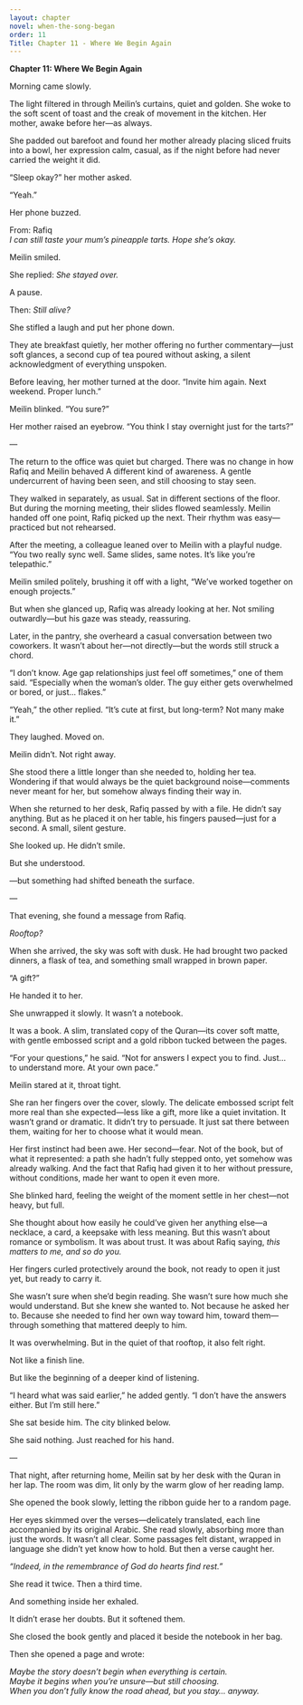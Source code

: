 ```yaml
---
layout: chapter
novel: when-the-song-began
order: 11
Title: Chapter 11 - Where We Begin Again
---
```

**Chapter 11: Where We Begin Again**

Morning came slowly.

The light filtered in through Meilin’s curtains, quiet and golden. She woke to the soft scent of toast and the creak of movement in the kitchen. Her mother, awake before her—as always.

She padded out barefoot and found her mother already placing sliced fruits into a bowl, her expression calm, casual, as if the night before had never carried the weight it did.

“Sleep okay?” her mother asked.

“Yeah.”

Her phone buzzed.

From: Rafiq\
*I can still taste your mum’s pineapple tarts. Hope she’s okay.*

Meilin smiled.

She replied: *She stayed over.*

A pause.

Then: *Still alive?*

She stifled a laugh and put her phone down.

They ate breakfast quietly, her mother offering no further commentary—just soft glances, a second cup of tea poured without asking, a silent acknowledgment of everything unspoken.

Before leaving, her mother turned at the door. “Invite him again. Next weekend. Proper lunch.”

Meilin blinked. “You sure?”

Her mother raised an eyebrow. “You think I stay overnight just for the tarts?”

—

The return to the office was quiet but charged. There was no change in how Rafiq and Meilin behaved A different kind of awareness. A gentle undercurrent of having been seen, and still choosing to stay seen.

They walked in separately, as usual. Sat in different sections of the floor. But during the morning meeting, their slides flowed seamlessly. Meilin handed off one point, Rafiq picked up the next. Their rhythm was easy—practiced but not rehearsed.

After the meeting, a colleague leaned over to Meilin with a playful nudge. “You two really sync well. Same slides, same notes. It’s like you’re telepathic.”

Meilin smiled politely, brushing it off with a light, “We’ve worked together on enough projects.”

But when she glanced up, Rafiq was already looking at her. Not smiling outwardly—but his gaze was steady, reassuring.

Later, in the pantry, she overheard a casual conversation between two coworkers. It wasn’t about her—not directly—but the words still struck a chord.

“I don’t know. Age gap relationships just feel off sometimes,” one of them said. “Especially when the woman’s older. The guy either gets overwhelmed or bored, or just... flakes.”

“Yeah,” the other replied. “It’s cute at first, but long-term? Not many make it.”

They laughed. Moved on.

Meilin didn’t. Not right away.

She stood there a little longer than she needed to, holding her tea. Wondering if that would always be the quiet background noise—comments never meant for her, but somehow always finding their way in.

When she returned to her desk, Rafiq passed by with a file. He didn’t say anything. But as he placed it on her table, his fingers paused—just for a second. A small, silent gesture.

She looked up. He didn’t smile.

But she understood.

—but something had shifted beneath the surface.

—

That evening, she found a message from Rafiq.

*Rooftop?*

When she arrived, the sky was soft with dusk. He had brought two packed dinners, a flask of tea, and something small wrapped in brown paper.

“A gift?”

He handed it to her.

She unwrapped it slowly. It wasn’t a notebook.

It was a book. A slim, translated copy of the Quran—its cover soft matte, with gentle embossed script and a gold ribbon tucked between the pages.

“For your questions,” he said. “Not for answers I expect you to find. Just… to understand more. At your own pace.”

Meilin stared at it, throat tight.

She ran her fingers over the cover, slowly. The delicate embossed script felt more real than she expected—less like a gift, more like a quiet invitation. It wasn’t grand or dramatic. It didn’t try to persuade. It just sat there between them, waiting for her to choose what it would mean.

Her first instinct had been awe. Her second—fear. Not of the book, but of what it represented: a path she hadn’t fully stepped onto, yet somehow was already walking. And the fact that Rafiq had given it to her without pressure, without conditions, made her want to open it even more.

She blinked hard, feeling the weight of the moment settle in her chest—not heavy, but full.

She thought about how easily he could’ve given her anything else—a necklace, a card, a keepsake with less meaning. But this wasn’t about romance or symbolism. It was about trust. It was about Rafiq saying, *this matters to me, and so do you.*

Her fingers curled protectively around the book, not ready to open it just yet, but ready to carry it.

She wasn’t sure when she’d begin reading. She wasn’t sure how much she would understand. But she knew she wanted to. Not because he asked her to. Because she needed to find her own way toward him, toward them—through something that mattered deeply to him.

It was overwhelming. But in the quiet of that rooftop, it also felt right.

Not like a finish line.

But like the beginning of a deeper kind of listening.

“I heard what was said earlier,” he added gently. “I don’t have the answers either. But I’m still here.”

She sat beside him. The city blinked below.

She said nothing. Just reached for his hand.

—

That night, after returning home, Meilin sat by her desk with the Quran in her lap. The room was dim, lit only by the warm glow of her reading lamp.

She opened the book slowly, letting the ribbon guide her to a random page.

Her eyes skimmed over the verses—delicately translated, each line accompanied by its original Arabic. She read slowly, absorbing more than just the words. It wasn’t all clear. Some passages felt distant, wrapped in language she didn’t yet know how to hold. But then a verse caught her.

*“Indeed, in the remembrance of God do hearts find rest.”*

She read it twice. Then a third time.

And something inside her exhaled.

It didn’t erase her doubts. But it softened them.

She closed the book gently and placed it beside the notebook in her bag.

Then she opened a page and wrote:

*Maybe the story doesn’t begin when everything is certain.*\
*Maybe it begins when you’re unsure—but still choosing.*\
*When you don’t fully know the road ahead, but you stay… anyway.*
